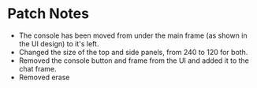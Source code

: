 # Patch Notes

- The console has been moved from under the main frame (as shown in the UI design) to it's left.
- Changed the size of the top and side panels, from 240 to 120 for both.
- Removed the console button and frame from the UI and added it to the chat frame.
- Removed erase